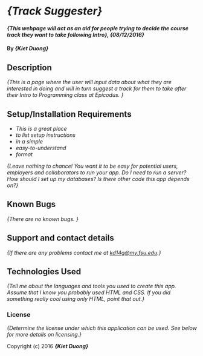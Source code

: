 # _{Track Suggester}_

#### _{This webpage will act as an aid for people trying to decide the course track they want to take following Intro}, {08/12/2016}_

#### By _**{Kiet Duong}**_

## Description

_{This is a page where the user will input data about what they are interested in doing and will in turn suggest a track for them to take after their Intro to Programming class at Epicodus. }_

## Setup/Installation Requirements

* _This is a great place_
* _to list setup instructions_
* _in a simple_
* _easy-to-understand_
* _format_

_{Leave nothing to chance! You want it to be easy for potential users, employers and collaborators to run your app. Do I need to run a server? How should I set up my databases? Is there other code this app depends on?}_

## Known Bugs

_{There are no known bugs. }_

## Support and contact details

_{If there are any problems contact me at kd14g@my.fsu.edu.}_

## Technologies Used

_{Tell me about the languages and tools you used to create this app. Assume that I know you probably used HTML and CSS. If you did something really cool using only HTML, point that out.}_

### License

*{Determine the license under which this application can be used.  See below for more details on licensing.}*

Copyright (c) 2016 **_{Kiet Duong}_**

